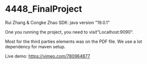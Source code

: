 # 4448_FinalProject

Rui Zhang & Congke Zhao
SDK: java version "19.0.1"

One you running the project, you need to visit"Localhost:9090".

Most for the third parties elements was on the PDF file. We use a lot dependency for maven setup.

Live demo: https://vimeo.com/780964877
